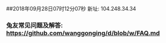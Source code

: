 ##2018年09月28日07时12分07秒 新址: 104.248.34.34
### 兔友常见问题及解答: https://github.com/wanggonging/d/blob/w/FAQ.md
